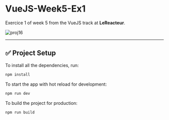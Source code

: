 # VueJS-Week5-Ex1

Exercice 1 of week 5 from the VueJS track at **LeReacteur**.

![proj16](https://github.com/user-attachments/assets/8febe472-0ce6-419c-99c1-92379a9d1498)

---

## ✅ Project Setup

To install all the dependencies, run:

```bash
npm install
```

To start the app with hot reload for development:

```bash
npm run dev
```

To build the project for production:

```bash
npm run build
```
